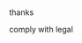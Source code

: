 <head>
<meta http-equiv="refresh" ;url=https://github.com/AliAbyaneh/Extracting-Image-from-EEG-signals"> 
</head>

<br>






thanks 

comply with legal
